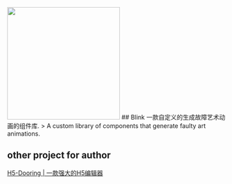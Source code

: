 <img src="http://io.nainor.com/uploads/blink_175c778f7be.png" width="260" />
## Blink
一款自定义的生成故障艺术动画的组件库.
> A custom library of components that generate faulty art animations.

## other project for author
[H5-Dooring | 一款强大的H5编辑器](https://github.com/MrXujiang/h5-Dooring)
   
